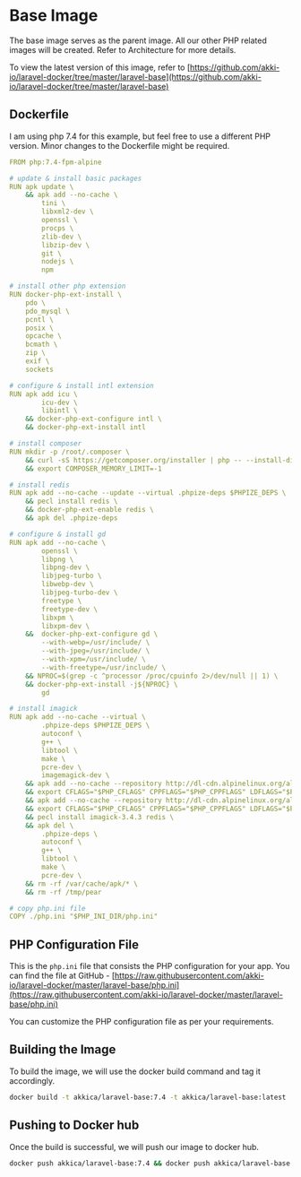 # Base Image

The base image serves as the parent image. All our other PHP related images will be created. Refer to Architecture for more details.

To view the latest version of this image, refer to [https://github.com/akki-io/laravel-docker/tree/master/laravel-base](https://github.com/akki-io/laravel-docker/tree/master/laravel-base)

## Dockerfile

I am using php 7.4 for this example, but feel free to use a different PHP version. Minor changes to the Dockerfile might be required.

```yaml
FROM php:7.4-fpm-alpine

# update & install basic packages
RUN apk update \
    && apk add --no-cache \
        tini \
        libxml2-dev \
        openssl \
        procps \
        zlib-dev \
        libzip-dev \
        git \
        nodejs \
        npm

# install other php extension
RUN docker-php-ext-install \
    pdo \
    pdo_mysql \
    pcntl \
    posix \
    opcache \
    bcmath \
    zip \
    exif \
    sockets

# configure & install intl extension
RUN apk add icu \
        icu-dev \
        libintl \
    && docker-php-ext-configure intl \
    && docker-php-ext-install intl

# install composer
RUN mkdir -p /root/.composer \
    && curl -sS https://getcomposer.org/installer | php -- --install-dir=/usr/local/bin --filename=composer \
    && export COMPOSER_MEMORY_LIMIT=-1

# install redis
RUN apk add --no-cache --update --virtual .phpize-deps $PHPIZE_DEPS \
    && pecl install redis \
    && docker-php-ext-enable redis \
    && apk del .phpize-deps

# configure & install gd
RUN apk add --no-cache \
        openssl \
        libpng \
        libpng-dev \
        libjpeg-turbo \
        libwebp-dev \
        libjpeg-turbo-dev \
        freetype \
        freetype-dev \
        libxpm \
        libxpm-dev \
    &&  docker-php-ext-configure gd \
        --with-webp=/usr/include/ \
        --with-jpeg=/usr/include/ \
        --with-xpm=/usr/include/ \
        --with-freetype=/usr/include/ \
    && NPROC=$(grep -c ^processor /proc/cpuinfo 2>/dev/null || 1) \
    && docker-php-ext-install -j${NPROC} \
        gd

# install imagick
RUN apk add --no-cache --virtual \
        .phpize-deps $PHPIZE_DEPS \
        autoconf \
        g++ \
        libtool \
        make \
        pcre-dev \
        imagemagick-dev \
    && apk add --no-cache --repository http://dl-cdn.alpinelinux.org/alpine/edge/community/ --allow-untrusted gnu-libiconv \
    && export CFLAGS="$PHP_CFLAGS" CPPFLAGS="$PHP_CPPFLAGS" LDFLAGS="$PHP_LDFLAGS" \
    && apk add --no-cache --repository http://dl-cdn.alpinelinux.org/alpine/edge/community/ --allow-untrusted gnu-libiconv \
    && export CFLAGS="$PHP_CFLAGS" CPPFLAGS="$PHP_CPPFLAGS" LDFLAGS="$PHP_LDFLAGS" \
    && pecl install imagick-3.4.3 redis \
    && apk del \
        .phpize-deps \
        autoconf \
        g++ \
        libtool \
        make \
        pcre-dev \
    && rm -rf /var/cache/apk/* \
    && rm -rf /tmp/pear

# copy php.ini file
COPY ./php.ini "$PHP_INI_DIR/php.ini"
```

## PHP Configuration File

This is the `php.ini` file that consists the PHP configuration for your app. You can find the file at GitHub - [https://raw.githubusercontent.com/akki-io/laravel-docker/master/laravel-base/php.ini](https://raw.githubusercontent.com/akki-io/laravel-docker/master/laravel-base/php.ini)

You can customize the PHP configuration file as per your requirements.

## Building the Image

To build the image, we will use the docker build command and tag it accordingly.

```bash
docker build -t akkica/laravel-base:7.4 -t akkica/laravel-base:latest .
```

## Pushing to Docker hub

Once the build is successful, we will push our image to docker hub.

```bash
docker push akkica/laravel-base:7.4 && docker push akkica/laravel-base:latest
```
